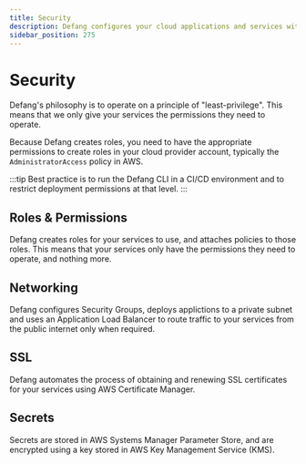 ```yaml
---
title: Security    
description: Defang configures your cloud applications and services with security best practices.
sidebar_position: 275
---
```


# Security

Defang's philosophy is to operate on a principle of "least-privilege". This means that we only give your services the permissions they need to operate.

Because Defang creates roles, you need to have the appropriate permissions to create roles in your cloud provider account, typically the `AdministratorAccess` policy in AWS.

:::tip
Best practice is to run the Defang CLI in a CI/CD environment and to restrict deployment permissions at that level.
:::

## Roles & Permissions

Defang creates roles for your services to use, and attaches policies to those roles. This means that your services only have the permissions they need to operate, and nothing more.

## Networking

Defang configures Security Groups, deploys applictions to a private subnet and uses an Application Load Balancer to route traffic to your services from the public internet only when required. 

## SSL

Defang automates the process of obtaining and renewing SSL certificates for your services using AWS Certificate Manager.

## Secrets

Secrets are stored in AWS Systems Manager Parameter Store, and are encrypted using a key stored in AWS Key Management Service (KMS).
